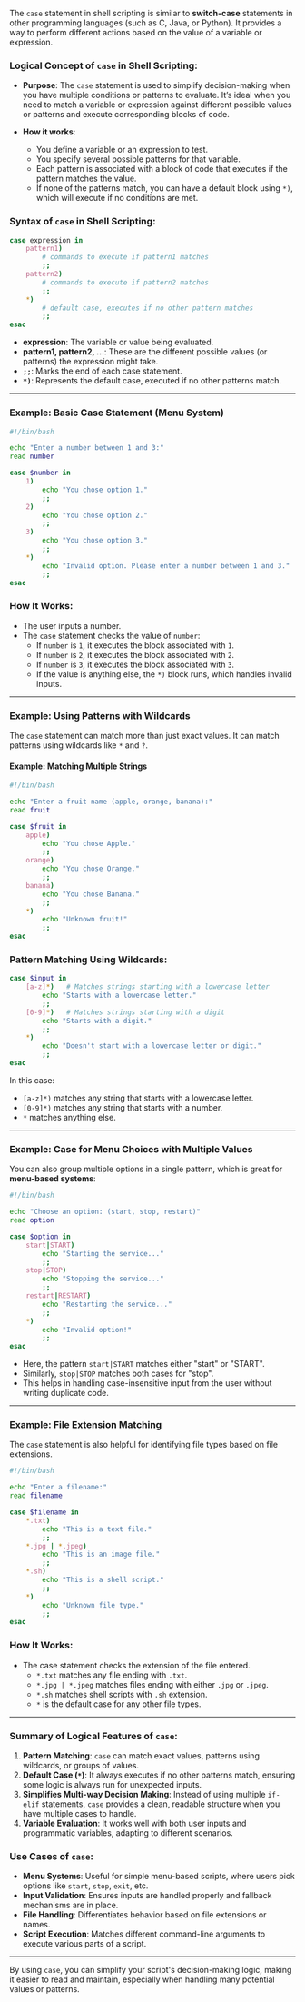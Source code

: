 The `case` statement in shell scripting is similar to **switch-case** statements in other programming languages (such as C, Java, or Python). It provides a way to perform different actions based on the value of a variable or expression.

### **Logical Concept of `case` in Shell Scripting:**

- **Purpose**: The `case` statement is used to simplify decision-making when you have multiple conditions or patterns to evaluate. It’s ideal when you need to match a variable or expression against different possible values or patterns and execute corresponding blocks of code.
  
- **How it works**:
  - You define a variable or an expression to test.
  - You specify several possible patterns for that variable.
  - Each pattern is associated with a block of code that executes if the pattern matches the value.
  - If none of the patterns match, you can have a default block using `*)`, which will execute if no conditions are met.

### **Syntax of `case` in Shell Scripting**:
```bash
case expression in
    pattern1)
        # commands to execute if pattern1 matches
        ;;
    pattern2)
        # commands to execute if pattern2 matches
        ;;
    *)
        # default case, executes if no other pattern matches
        ;;
esac
```
- **expression**: The variable or value being evaluated.
- **pattern1, pattern2, ...**: These are the different possible values (or patterns) the expression might take.
- **`;;`**: Marks the end of each case statement.
- **`*)`**: Represents the default case, executed if no other patterns match.

---

### **Example: Basic Case Statement (Menu System)**

```bash
#!/bin/bash

echo "Enter a number between 1 and 3:"
read number

case $number in
    1)
        echo "You chose option 1."
        ;;
    2)
        echo "You chose option 2."
        ;;
    3)
        echo "You chose option 3."
        ;;
    *)
        echo "Invalid option. Please enter a number between 1 and 3."
        ;;
esac
```

### **How It Works:**
- The user inputs a number.
- The `case` statement checks the value of `number`:
  - If `number` is `1`, it executes the block associated with `1`.
  - If `number` is `2`, it executes the block associated with `2`.
  - If `number` is `3`, it executes the block associated with `3`.
  - If the value is anything else, the `*)` block runs, which handles invalid inputs.
  
---

### **Example: Using Patterns with Wildcards**

The `case` statement can match more than just exact values. It can match patterns using wildcards like `*` and `?`.

#### Example: Matching Multiple Strings
```bash
#!/bin/bash

echo "Enter a fruit name (apple, orange, banana):"
read fruit

case $fruit in
    apple)
        echo "You chose Apple."
        ;;
    orange)
        echo "You chose Orange."
        ;;
    banana)
        echo "You chose Banana."
        ;;
    *)
        echo "Unknown fruit!"
        ;;
esac
```

### **Pattern Matching Using Wildcards**:
```bash
case $input in
    [a-z]*)   # Matches strings starting with a lowercase letter
        echo "Starts with a lowercase letter."
        ;;
    [0-9]*)   # Matches strings starting with a digit
        echo "Starts with a digit."
        ;;
    *)
        echo "Doesn't start with a lowercase letter or digit."
        ;;
esac
```
In this case:
- `[a-z]*)` matches any string that starts with a lowercase letter.
- `[0-9]*)` matches any string that starts with a number.
- `*` matches anything else.

---

### **Example: Case for Menu Choices with Multiple Values**

You can also group multiple options in a single pattern, which is great for **menu-based systems**:

```bash
#!/bin/bash

echo "Choose an option: (start, stop, restart)"
read option

case $option in
    start|START)
        echo "Starting the service..."
        ;;
    stop|STOP)
        echo "Stopping the service..."
        ;;
    restart|RESTART)
        echo "Restarting the service..."
        ;;
    *)
        echo "Invalid option!"
        ;;
esac
```

- Here, the pattern `start|START` matches either "start" or "START".
- Similarly, `stop|STOP` matches both cases for "stop".
- This helps in handling case-insensitive input from the user without writing duplicate code.

---

### **Example: File Extension Matching**
The `case` statement is also helpful for identifying file types based on file extensions.

```bash
#!/bin/bash

echo "Enter a filename:"
read filename

case $filename in
    *.txt)
        echo "This is a text file."
        ;;
    *.jpg | *.jpeg)
        echo "This is an image file."
        ;;
    *.sh)
        echo "This is a shell script."
        ;;
    *)
        echo "Unknown file type."
        ;;
esac
```

### **How It Works**:
- The case statement checks the extension of the file entered.
  - `*.txt` matches any file ending with `.txt`.
  - `*.jpg | *.jpeg` matches files ending with either `.jpg` or `.jpeg`.
  - `*.sh` matches shell scripts with `.sh` extension.
  - `*` is the default case for any other file types.

---

### **Summary of Logical Features of `case`**:

1. **Pattern Matching**: `case` can match exact values, patterns using wildcards, or groups of values.
2. **Default Case (`*`)**: It always executes if no other patterns match, ensuring some logic is always run for unexpected inputs.
3. **Simplifies Multi-way Decision Making**: Instead of using multiple `if-elif` statements, `case` provides a clean, readable structure when you have multiple cases to handle.
4. **Variable Evaluation**: It works well with both user inputs and programmatic variables, adapting to different scenarios.

### **Use Cases of `case`**:
- **Menu Systems**: Useful for simple menu-based scripts, where users pick options like `start`, `stop`, `exit`, etc.
- **Input Validation**: Ensures inputs are handled properly and fallback mechanisms are in place.
- **File Handling**: Differentiates behavior based on file extensions or names.
- **Script Execution**: Matches different command-line arguments to execute various parts of a script.

---

By using `case`, you can simplify your script's decision-making logic, making it easier to read and maintain, especially when handling many potential values or patterns.